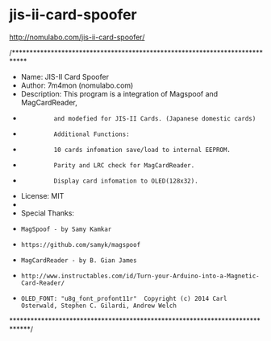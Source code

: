 # jis-ii-card-spoofer

http://nomulabo.com/jis-ii-card-spoofer/

/****************************************************************************
 * Name: JIS-II Card Spoofer
 * Author: 7m4mon (nomulabo.com)
 * Description: This program is a integration of Magspoof and MagCardReader,
 *              and modefied for JIS-II Cards. (Japanese domestic cards)
 *              Additional Functions:
 *              10 cards infomation save/load to internal EEPROM.
 *              Parity and LRC check for MagCardReader.
 *              Display card infomation to OLED(128x32).
 * License: MIT
 * 
 * Special Thanks:
 *     MagSpoof - by Samy Kamkar
 *     https://github.com/samyk/magspoof
 *     MagCardReader - by B. Gian James
 *     http://www.instructables.com/id/Turn-your-Arduino-into-a-Magnetic-Card-Reader/
 *     OLED_FONT: "u8g_font_profont11r"  Copyright (c) 2014 Carl Osterwald, Stephen C. Gilardi, Andrew Welch
*****************************************************************************/
